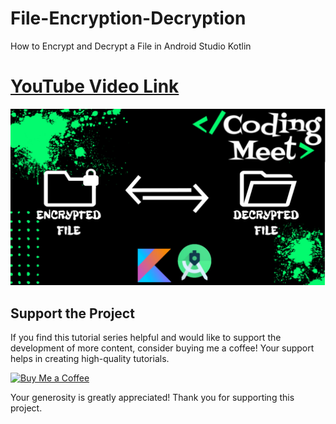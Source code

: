 # File-Encryption-Decryption
How to Encrypt and Decrypt a File in Android Studio Kotlin

# [YouTube Video Link](https://youtu.be/TNSLN6d_0RM)

![Encrypt and Decrypt a File App](screenshot/img1.png)


## Support the Project

If you find this tutorial series helpful and would like to support the development of more content, consider buying me a coffee! Your support helps in creating high-quality tutorials.

[![Buy Me a Coffee](https://img.shields.io/badge/Buy%20Me%20a%20Coffee-Donate-orange?style=for-the-badge&logo=buy-me-a-coffee)](https://www.buymeacoffee.com/codingmeet)

Your generosity is greatly appreciated! Thank you for supporting this project.

